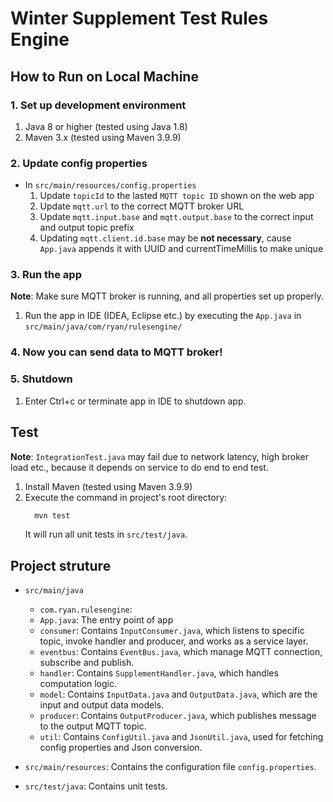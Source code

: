 # Winter Supplement Test Rules Engine

## How to Run on Local Machine
### 1. Set up development environment
   1. Java 8 or higher (tested using Java 1.8)
   2. Maven 3.x (tested using Maven 3.9.9)
### 2. Update config properties  
- In `src/main/resources/config.properties` 
   1. Update `topicId`  to the lasted `MQTT topic ID` shown on the web app
   2. Update `mqtt.url` to the correct MQTT broker URL
   3. Update `mqtt.input.base` and `mqtt.output.base` to the correct input and output topic prefix
   4. Updating `mqtt.client.id.base` may be **not necessary**, cause `App.java` appends it with UUID and currentTimeMillis to make unique  
### 3. Run the app
   **Note**: Make sure MQTT broker is running, and all properties set up properly.
   1. Run the app in IDE (IDEA, Eclipse etc.) by executing the `App.java` in `src/main/java/com/ryan/rulesengine/`
### 4. Now you can send data to MQTT broker!
### 5. Shutdown
   1. Enter Ctrl+c or terminate app in IDE to shutdown app.

## Test
**Note**: `IntegrationTest.java` may fail due to network latency, high broker load etc., because it depends on service to do end to end test.
1. Install Maven (tested using Maven 3.9.9)
2. Execute the command in project's root directory:
   ```bash
     mvn test
     ```
   It will run all unit tests in `src/test/java`.

## Project struture
- `src/main/java`
    - `com.ryan.rulesengine`: 
    - `App.java`: The entry point of app
    - `consumer`: Contains `InputConsumer.java`, which listens to specific topic, invoke handler and producer, and works as a service layer. 
    - `eventbus`: Contains `EventBus.java`, which manage MQTT connection, subscribe and publish.
    - `handler`: Contains `SupplementHandler.java`, which handles computation logic.
    - `model`: Contains `InputData.java` and `OutputData.java`, which are the input and output data models.
    - `producer`: Contains `OutputProducer.java`, which publishes message to the output MQTT topic.
    - `util`: Contains `ConfigUtil.java` and `JsonUtil.java`, used for fetching config properties and Json conversion.

- `src/main/resources`: Contains the configuration file `config.properties`.

- `src/test/java`: Contains unit tests.




